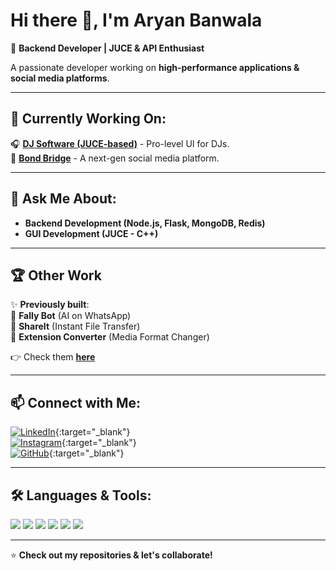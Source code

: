 # Hi there 👋, I'm Aryan Banwala  

🚀 **Backend Developer | JUCE & API Enthusiast**  

A passionate developer working on **high-performance applications & social media platforms**.

---

## 🔨 Currently Working On:
🎧 **[DJ Software (JUCE-based)](#)** - Pro-level UI for DJs.  
📱 **[Bond Bridge](#)** - A next-gen social media platform.  

---

## 💬 Ask Me About:
- **Backend Development (Node.js, Flask, MongoDB, Redis)**
- **GUI Development (JUCE - C++)**

---

## 🏆 Other Work
✨ **Previously built**:  
🔗 **Fally Bot** (AI on WhatsApp)  
🔗 **ShareIt** (Instant File Transfer)  
🔗 **Extension Converter** (Media Format Changer)  

👉 Check them **[here](#)**

---

## 📫 Connect with Me:

[![LinkedIn](https://img.shields.io/badge/-LinkedIn-blue?style=flat&logo=linkedin)](https://www.linkedin.com/in/aryan-banwala-97ba08271/){:target="_blank"}  
[![Instagram](https://img.shields.io/badge/-Instagram-purple?style=flat&logo=instagram)](https://www.instagram.com/banwalaaryan/){:target="_blank"}  
[![GitHub](https://img.shields.io/badge/-GitHub-black?style=flat&logo=github)](https://github.com/HEMMEM97){:target="_blank"}  

---

## 🛠 Languages & Tools:
<p align="left">
  <img src="https://img.shields.io/badge/C++-blue?style=for-the-badge&logo=cplusplus" />
  <img src="https://img.shields.io/badge/JUCE-0097A7?style=for-the-badge&logo=c" />
  <img src="https://img.shields.io/badge/Node.js-green?style=for-the-badge&logo=node.js" />
  <img src="https://img.shields.io/badge/Python-yellow?style=for-the-badge&logo=python" />
  <img src="https://img.shields.io/badge/MongoDB-darkgreen?style=for-the-badge&logo=mongodb" />
  <img src="https://img.shields.io/badge/Redis-red?style=for-the-badge&logo=redis" />
</p>

---

⭐ **Check out my repositories & let's collaborate!**
